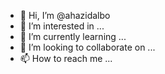 - 👋 Hi, I’m @ahazidalbo
- 👀 I’m interested in ...
- 🌱 I’m currently learning ...
- 💞️ I’m looking to collaborate on ...
- 📫 How to reach me ...

<!---
ahazidalbo/ahazidalbo is a ✨ special ✨ repository because its `README.md` (this file) appears on your GitHub profile.
You can click the Preview link to take a look at your changes.
--->
